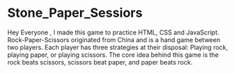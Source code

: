 # Stone_Paper_Sessiors
Hey Everyone , I made this game to practice HTML, CSS and JavaScript.
Rock-Paper-Scissors originated from China and is a hand game between two players.
Each player has three strategies at their disposal:
Playing rock, playing paper, or playing scissors.
The core idea behind this game is the rock beats scissors, scissors beat paper, and paper beats rock.

